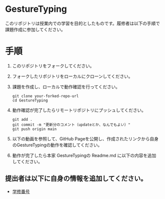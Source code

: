 # GestureTyping
このリポジトリは授業内での学習を目的としたものです。履修者は以下の手順で課題作成に参加してください。

# 手順
1. このリポジトリをフォークしてください。
2. フォークしたリポジトリをローカルにクローンしてください。
3. 課題を作成し、ローカルで動作確認を行ってください。
   ```
   git clone your-forked-repo-url
   cd GestureTyping
   ```
4. 動作確認が完了したらリモートリポジトリにプッシュしてください。
    ```
    git add .
    git commit -m "更新分のコメント（updateとか、なんでもよい）"
    git push origin main
    ```
5. 以下の動画を参照して、GitHub Pageを公開し、作成されたリンクから自身のGestureTypingの動作を確認してください。

6. 動作が完了したら本家 GestureTypingの Readme.md に以下の内容を追加してください。


##  提出者は以下に自身の情報を追加してください。
   - [学修番号](https://your-github-username.github.io/GestureTyping/)
   